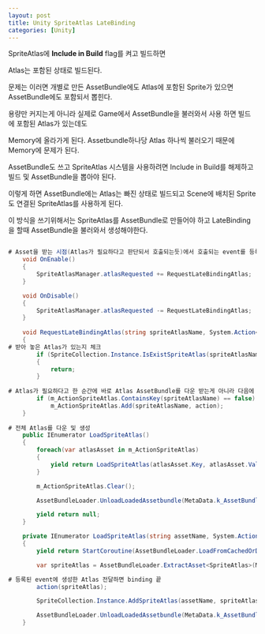 ```yaml
---
layout: post
title: Unity SpriteAtlas LateBinding
categories: [Unity]
---
```


SpriteAtlas에 **Include in Build** flag를 켜고 빌드하면 

Atlas는 포함된 상태로 빌드된다. 

문제는 이러면 개별로 만든 AssetBundle에도 Atlas에 포함된 Sprite가 있으면 AssetBundle에도 포함되서 뽑힌다.

용량만 커지는게 아니라 실제로 Game에서 AssetBundle을 불러와서 사용 하면 빌드에 포함된 Atlas가 있는데도

Memory에 올라가게 된다. Assetbundle하나당 Atlas 하나씩 불러오기 때문에 Memory에 문제가 된다.

AssetBundle도 쓰고 SpriteAtlas 시스템을 사용하려면 Include in Build를 해제하고 빌드 및 AssetBundle을 뽑아야 된다.

이렇게 하면 AssetBundle에는 Atlas는 빠진 상태로 빌드되고 Scene에 배치된 Sprite도 연결된 SpriteAtlas를 사용하게 된다.

이 방식을 쓰기위해서는 SpriteAtlas를 AssetBundle로 만들어야 하고 LateBinding을 할때 AssetBundle을 불러와서 생성해야한다.

```c#

# Asset을 받는 시점(Atlas가 필요하다고 판단되서 호출되는듯)에서 호출되는 event를 등록
    void OnEnable()
    {
        SpriteAtlasManager.atlasRequested += RequestLateBindingAtlas;
    }

    void OnDisable()
    {
        SpriteAtlasManager.atlasRequested -= RequestLateBindingAtlas; 
    }
    
    void RequestLateBindingAtlas(string spriteAtlasName, System.Action<SpriteAtlas> action)
    {
# 받아 놓은 Atlas가 있는지 체크
        if (SpriteCollection.Instance.IsExistSpriteAtlas(spriteAtlasName))
        {
            return;
        }
       
# Atlas가 필요하다고 한 순간에 바로 Atlas AssetBundle를 다운 받는게 아니라 다음에 한꺼번에 몰아서 받기
        if (m_ActionSpriteAtlas.ContainsKey(spriteAtlasName) == false)
            m_ActionSpriteAtlas.Add(spriteAtlasName, action);
    }
    
# 전체 Atlas를 다운 및 생성
    public IEnumerator LoadSpriteAtlas()
    {
        foreach(var atlasAsset in m_ActionSpriteAtlas)
        {
            yield return LoadSpriteAtlas(atlasAsset.Key, atlasAsset.Value);
        }

        m_ActionSpriteAtlas.Clear();

        AssetBundleLoader.UnloadLoadedAssetbundle(MetaData.k_AssetBundleFileName_SpriteAtlas);

        yield return null;
    }

    private IEnumerator LoadSpriteAtlas(string assetName, System.Action<SpriteAtlas> action)
    {
        yield return StartCoroutine(AssetBundleLoader.LoadFromCachedOrDownloadAssetBundle(MetaData.k_AssetBundleFileName_SpriteAtlas, null));

        var spriteAtlas = AssetBundleLoader.ExtractAsset<SpriteAtlas>(MetaData.k_AssetBundleFileName_SpriteAtlas, assetName);

# 등록된 event에 생성한 Atlas 전달하면 binding 끝
        action(spriteAtlas);

        SpriteCollection.Instance.AddSpriteAtlas(assetName, spriteAtlas);

        AssetBundleLoader.UnloadLoadedAssetbundle(MetaData.k_AssetBundleFileName_SpriteAtlas);
    }
```
